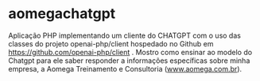 # aomegachatgpt
Aplicação PHP implementando um cliente do CHATGPT com o uso das classes do projeto openai-php/client hospedado no Github em https://github.com/openai-php/client . Mostro como ensinar ao modelo do Chatgpt para ele saber responder a informações específicas sobre minha empresa, a Aomega Treinamento e Consultoria (www.aomega.com.br).
